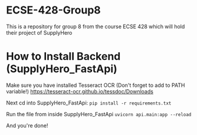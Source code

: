 # ECSE-428-Group8
This is a repository for group 8 from the course ECSE 428 which will hold their project of SupplyHero 

# How to Install Backend (SupplyHero_FastApi)
Make sure you have installed Tesseract OCR (Don't forget to add to PATH variable!)
https://tesseract-ocr.github.io/tessdoc/Downloads

Next cd into SupplyHero_FastApi:
``` pip install -r requirements.txt ```

Run the file from inside SupplyHero_FastApi
``` uvicorn api.main:app --reload ```

And you're done!



